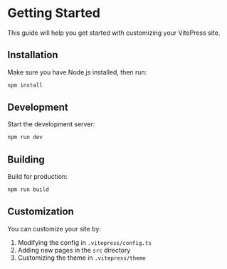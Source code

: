 # Getting Started

This guide will help you get started with customizing your VitePress site.

## Installation

Make sure you have Node.js installed, then run:

```bash
npm install
```

## Development

Start the development server:

```bash
npm run dev
```

## Building

Build for production:

```bash
npm run build
```

## Customization

You can customize your site by:
1. Modifying the config in `.vitepress/config.ts`
2. Adding new pages in the `src` directory
3. Customizing the theme in `.vitepress/theme`
